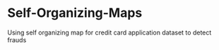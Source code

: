 # Self-Organizing-Maps

Using self organizing map for credit card application dataset to detect frauds
